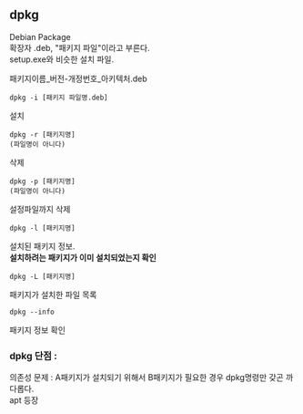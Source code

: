 ## dpkg
Debian Package  
확장자 .deb, "패키지 파일"이라고 부른다.  
setup.exe와 비슷한 설치 파일.  

패키지이름_버전-개정번호_아키텍처.deb

```
dpkg -i [패키지 파일명.deb]
```
설치

```
dpkg -r [패키지명] 
(파일명이 아니다)
```
삭제

```
dpkg -p [패키지명] 
(파일명이 아니다)
```
설정파일까지 삭제

```
dpkg -l [패키지명]
```
설치된 패키지 정보.  
**설치하려는 패키지가 이미 설치되었는지 확인**

```
dpkg -L [패키지명]
```
패키지가 설치한 파일 목록

```
dpkg --info
```
패키지 정보 확인

### dpkg 단점 :
의존성 문제 : A패키지가 설치되기 위해서 B패키지가 필요한 경우 dpkg명령만 갖곤 까다롭다.  
apt 등장

